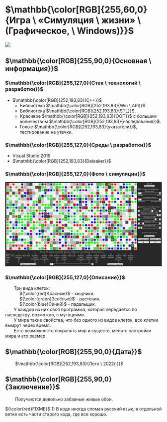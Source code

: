 # $\mathbb{\color[RGB]{255,60,0}{Игра \ «Симуляция \ жизни» \ (Графическое, \ Windows)}}$

[<img src="Info/Ico_Life_simulation.ico" width="160"/>](Info/Ico_Life_simulation.ico)

## $\mathbb{\color[RGB]{255,90,0}{Основная \ информация}}$

### $\mathbb{\color[RGB]{255,127,0}{Стек \ технологий \ разработки}}$

- $\mathbb{\color[RGB]{252,193,83}{C++}}$
	+ Библиотека $\mathbb{\color[RGB]{252,193,83}{Win \ API}}$.
	+ Библиотека $\mathbb{\color[RGB]{252,193,83}{STL}}$.
	+ Красивое $\mathbb{\color[RGB]{252,193,83}{ООП}}$ с большим количеством $\mathbb{\color[RGB]{252,193,83}{наследования}}$.
	+ Голые $\mathbb{\color[RGB]{252,193,83}{указатели}}$, тестирование на утечки.

### $\mathbb{\color[RGB]{255,127,0}{Среды \ разработки}}$

- Visual Studio 2019
- $\mathbb{\color[RGB]{252,193,83}{Deleaker}}$

### $\mathbb{\color[RGB]{255,127,0}{Фото \ симуляции}}$

[<img src="Info/in_simulation.jpg" width="750"/>](Info/in_simulation.jpg)

### $\mathbb{\color[RGB]{255,127,0}{Описание}}$

&emsp;&emsp;Три вида клеток:<br>
&emsp;&emsp;&emsp; ${\color{red}Красные}$ - хищники.<br>
&emsp;&emsp;&emsp; ${\color{green}Зелёные}$ - растения.<br>
&emsp;&emsp;&emsp; ${\color{blue}Синий}$ - падальщик.<br>
&emsp;&emsp;У каждой из них своя программа, которая передаётся по наследству, возможно, с мутациями.<br>
&emsp;&emsp;У мира такие свойства, что без одного из видов клеток, все клетки вымрут через время.<br>
&emsp;&emsp;Есть возможность сохранять мир и существ, менять настройки мира и его размер<br>

## $\mathbb{\color[RGB]{255,90,0}{Дата}}$

&emsp;&emsp; $\mathbb{\color[RGB]{252,193,83}{Лето \ 2022г.}}$

## $\mathbb{\color[RGB]{255,90,0}{Заключение}}$

&emsp;&emsp; Получаются довольно забавные живые обои.

 ${\color{red}FIXME}$ 1) В коде иногда сломан русский язык, в отдельной ветке есть части старого кода, где все хорошо.